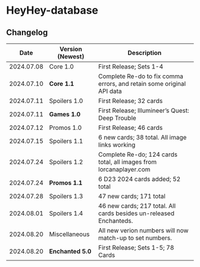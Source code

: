 # HeyHey-database

## Changelog

| Date       | Version **(Newest)** | Description                                                           |
|------------|----------------------|-----------------------------------------------------------------------|
| 2024.07.08 | Core 1.0             | First Release; Sets 1-4                                               |
| 2024.07.10 | **Core 1.1**         | Complete Re-do to fix comma errors, and retain some original API data |
| 2024.07.11 | Spoilers 1.0         | First Release; 32 cards                                               |
| 2024.07.11 | **Games 1.0**        | First Release; Illumineer’s Quest: Deep Trouble                       |
| 2024.07.12 | Promos 1.0           | First Release; 46 cards                                               |
| 2024.07.15 | Spoilers 1.1         | 6 new cards; 38 total. All image links working                        |
| 2024.07.24 | Spoilers 1.2         | Complete Re-do; 124 cards total, all images from lorcanaplayer.com    |
| 2024.07.24 | **Promos 1.1**       | 6 D23 2024 cards added; 52 total                                      |
| 2024.07.28 | Spoilers 1.3         | 47 new cards; 171 total                                               |
| 2024.08.01 | Spoilers 1.4         | 46 new cards; 217 total. All cards besides un-released Enchanteds.    |
| 2024.08.20 | Miscellaneous        | All new verion numbers will now match-up to set numbers.              |
| 2024.08.20 | **Enchanted 5.0**    | First Release; Sets 1-5; 78 Cards                                     |
